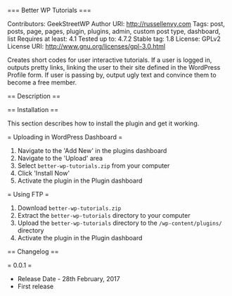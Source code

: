 === Better WP Tutorials ===

Contributors: GeekStreetWP
Author URI: http://russellenvy.com
Tags: post, posts, page, pages, plugin, plugins, admin, custom post type, dashboard, list
Requires at least: 4.1
Tested up to: 4.7.2
Stable tag: 1.8
License: GPLv2
License URI: http://www.gnu.org/licenses/gpl-3.0.html

Creates short codes for user interactive tutorials. If a user is logged in, outputs pretty links, linking the user to their site defined in the WordPress Profile form. If user is passing by, output ugly text and convince them to become a free member.

== Description ==


== Installation ==

This section describes how to install the plugin and get it working.

= Uploading in WordPress Dashboard =

1. Navigate to the 'Add New' in the plugins dashboard
2. Navigate to the 'Upload' area
3. Select `better-wp-tutorials.zip` from your computer
4. Click 'Install Now'
5. Activate the plugin in the Plugin dashboard

= Using FTP =

1. Download `better-wp-tutorials.zip`
2. Extract the `better-wp-tutorials` directory to your computer
3. Upload the `better-wp-tutorials` directory to the `/wp-content/plugins/` directory
4. Activate the plugin in the Plugin dashboard

== Changelog ==

= 0.0.1 =
* Release Date - 28th February, 2017
* First release

